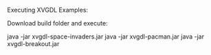 Executing XVGDL Examples:

Download build folder and execute:

java -jar xvgdl-space-invaders.jar
java -jar xvgdl-pacman.jar
java -jar xvgdl-breakout.jar

